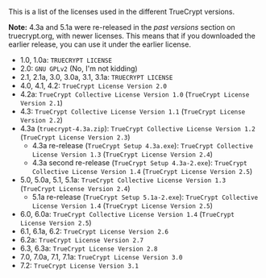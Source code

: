 This is a list of the licenses used in the different TrueCrypt versions.

**Note:** 4.3a and 5.1a were re-released in the _past versions_ section on truecrypt.org, with newer licenses. This means that if you downloaded the earlier release, you can use it under the earlier license.

* 1.0, 1.0a: `TRUECRYPT LICENSE`
* 2.0: `GNU GPLv2` (No, I'm not kidding)
* 2.1, 2.1a, 3.0, 3.0a, 3.1, 3.1a: `TRUECRYPT LICENSE`
* 4.0, 4.1, 4.2: `TrueCrypt License Version 2.0`
* 4.2a: `TrueCrypt Collective License Version 1.0` (`TrueCrypt License Version 2.1`)
* 4.3: `TrueCrypt Collective License Version 1.1` (`TrueCrypt License Version 2.2`)
* 4.3a (`truecrypt-4.3a.zip`): `TrueCrypt Collective License Version 1.2` (`TrueCrypt License Version 2.3`)
    * 4.3a re-release (`TrueCrypt Setup 4.3a.exe`): `TrueCrypt Collective License Version 1.3` (`TrueCrypt License Version 2.4`)
    * 4.3a second re-release (`TrueCrypt Setup 4.3a-2.exe`): `TrueCrypt Collective License Version 1.4` (`TrueCrypt License Version 2.5`)
* 5.0, 5.0a, 5.1, 5.1a: `TrueCrypt Collective License Version 1.3` (`TrueCrypt License Version 2.4`)
    * 5.1a re-release (`TrueCrypt Setup 5.1a-2.exe`): `TrueCrypt Collective License Version 1.4` (`TrueCrypt License Version 2.5`)
* 6.0, 6.0a: `TrueCrypt Collective License Version 1.4` (`TrueCrypt License Version 2.5`)
* 6.1, 6.1a, 6.2: `TrueCrypt License Version 2.6`
* 6.2a: `TrueCrypt License Version 2.7`
* 6.3, 6.3a: `TrueCrypt License Version 2.8`
* 7.0, 7.0a, 7.1, 7.1a: `TrueCrypt License Version 3.0`
* 7.2: `TrueCrypt License Version 3.1`
